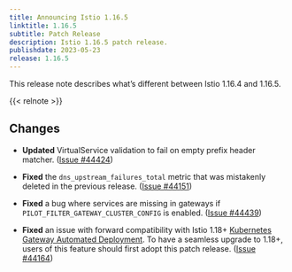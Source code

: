 ```yaml
---
title: Announcing Istio 1.16.5
linktitle: 1.16.5
subtitle: Patch Release
description: Istio 1.16.5 patch release.
publishdate: 2023-05-23
release: 1.16.5
---
```


This release note describes what’s different between Istio 1.16.4 and 1.16.5.

{{< relnote >}}

## Changes

- **Updated** VirtualService validation to fail on empty prefix header matcher.
  ([Issue #44424](https://github.com/istio/istio/issues/44424))

- **Fixed** the `dns_upstream_failures_total` metric that was mistakenly deleted in the previous release.
  ([Issue #44151](https://github.com/istio/istio/issues/44151))

- **Fixed** a bug where services are missing in gateways if `PILOT_FILTER_GATEWAY_CLUSTER_CONFIG` is enabled.
  ([Issue #44439](https://github.com/istio/istio/issues/44439))

- **Fixed** an issue with forward compatibility with Istio 1.18+ [Kubernetes Gateway Automated Deployment](/pt-br/docs/tasks/traffic-management/ingress/gateway-api/#automated-deployment).
  To have a seamless upgrade to 1.18+, users of this feature should first adopt this patch release.
  ([Issue #44164](https://github.com/istio/istio/issues/44164))
